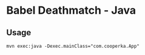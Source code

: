 # Babel Deathmatch - Java

## Usage

```shell
mvn exec:java -Dexec.mainClass="com.cooperka.App"
```

